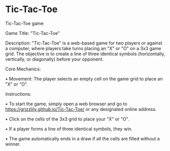 # Tic-Tac-Toe
Tic-Tac-Toe game

Game Title: "Tic-Tac-Toe"

Description: "Tic-Tac-Toe" is a web-based game for two players or against a computer, where players take turns placing an "X" or "O" on a 3x3 game grid. The objective is to create a line of three identical symbols (horizontally, vertically, or diagonally) before your opponent.

Core Mechanics:

• Movement: The player selects an empty cell on the game grid to place an "X" or "O".

Instructions:

• To start the game, simply open a web browser and go to https://grizzlily.github.io/Tic-Tac-Toe/ or any designated online address.

• Click on the cells of the 3x3 grid to place your "X" or "O".

• If a player forms a line of three identical symbols, they win.

• The game automatically ends in a draw if all the cells are filled without a winner.
